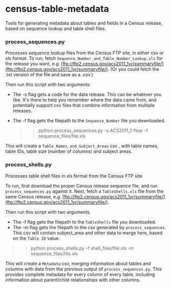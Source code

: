 census-table-metadata
=====================

Tools for generating metadata about tables and fields in a Census release,
based on sequence lookup and table shell files.

### process_sequences.py ###

Processes sequence lookup files from the Census FTP site, in either csv or xls
format. To run, fetch `Sequence_Number_and_Table_Number_Lookup.xls` for the
release you want, e.g. [ftp://ftp2.census.gov/acs2011_1yr/summaryfile/](ftp://ftp2.census.gov/acs2011_1yr/summaryfile/).
(Or you could fetch the .txt version of the file and save as a .csv.)

Then run this script with two arguments:

- The -s flag gets a code for the data release. This can be whatever you like.
It's there to help you remember where the data came from, and potentially
support csv files that combine information from multiple releases.
- The -f flag gets the filepath to the `Sequence_Number` file you downloaded.

    >> python process_sequences.py -s ACS2011_1-Year -f sequence_files/file.xls

This will create a `Table_Names_and_Subject_Areas` csv , with table names,
table IDs, table size (number of columns) and subject areas.


### process_shells.py ###

Processes table shell files in xls format from the Census FTP site

To run, first download the proper Census release sequence file, and run
`process_sequences.py` against it. Next, fetch a `TableShells.xls` file from
the same Census release, e.g. [ftp://ftp2.census.gov/acs2011_1yr/summaryfile/](ftp://ftp2.census.gov/acs2011_1yr/summaryfile/).

Then run this script with two arguments.

- The -f flag gets the filepath to the `TableShells` file you downloaded.
- The -m flag gets the filepath to the csv generated by `process_sequences`.
This csv will contain subject_area and other data to merge here, based on
the `Table ID` value.

>> python process_shells.py -f shell_files/file.xls -m sequence_files/file.xls

This will create a `Metadata` csv, merging information about tables and columns
with data from the previous output of `process_sequences.py`. This provides
complete metadata for every column of every table, including information about
parent/child relationships with other columns.
